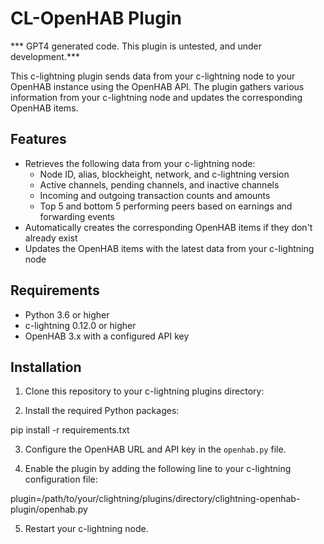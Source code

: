 # CL-OpenHAB Plugin

*** GPT4 generated code. This plugin is untested, and under development.***

This c-lightning plugin sends data from your c-lightning node to your OpenHAB instance using the OpenHAB API. The plugin gathers various information from your c-lightning node and updates the corresponding OpenHAB items.

## Features

- Retrieves the following data from your c-lightning node:
  - Node ID, alias, blockheight, network, and c-lightning version
  - Active channels, pending channels, and inactive channels
  - Incoming and outgoing transaction counts and amounts
  - Top 5 and bottom 5 performing peers based on earnings and forwarding events
- Automatically creates the corresponding OpenHAB items if they don't already exist
- Updates the OpenHAB items with the latest data from your c-lightning node

## Requirements

- Python 3.6 or higher
- c-lightning 0.12.0 or higher
- OpenHAB 3.x with a configured API key

## Installation

1. Clone this repository to your c-lightning plugins directory:



2. Install the required Python packages:

pip install -r requirements.txt


3. Configure the OpenHAB URL and API key in the `openhab.py` file.

4. Enable the plugin by adding the following line to your c-lightning configuration file:

plugin=/path/to/your/clightning/plugins/directory/clightning-openhab-plugin/openhab.py


5. Restart your c-lightning node.


